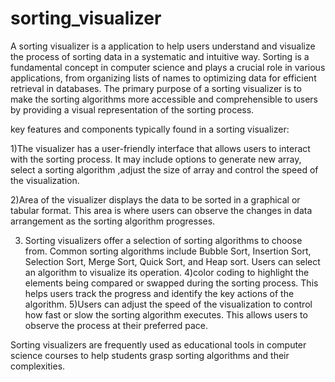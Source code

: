 # sorting_visualizer
A sorting visualizer is a application to help users understand and visualize the process of sorting data in a systematic and intuitive way. Sorting is a fundamental concept in computer science and plays a crucial role in various applications, from organizing lists of names to optimizing data for efficient retrieval in databases. The primary purpose of a sorting visualizer is to make the sorting algorithms more accessible and comprehensible to users by providing a visual representation of the sorting process.

key features and components typically found in a sorting visualizer:

1)The visualizer has a user-friendly interface that allows users to interact with the sorting process. It may include options to generate new array, select a sorting algorithm ,adjust the size of array and control the speed of the visualization.

2)Area of the visualizer displays the data to be sorted in a graphical or tabular format. This area is where users can observe the changes in data arrangement as the sorting algorithm progresses.

3) Sorting visualizers offer a selection of sorting algorithms to choose from. Common sorting algorithms include Bubble Sort, Insertion Sort, Selection Sort, Merge Sort, Quick Sort, and Heap sort. Users can select an algorithm to visualize its operation.
4)color coding to highlight the elements being compared or swapped during the sorting process. This helps users track the progress and identify the key actions of the algorithm.
5)Users can adjust the speed of the visualization to control how fast or slow the sorting algorithm executes. This allows users to observe the process at their preferred pace.

Sorting visualizers are frequently used as educational tools in computer science courses to help students grasp sorting algorithms and their complexities.

